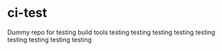 # ci-test
Dummy repo for testing build tools
testing
testing
testing
testing
testing
testing
testing
testing
testing
